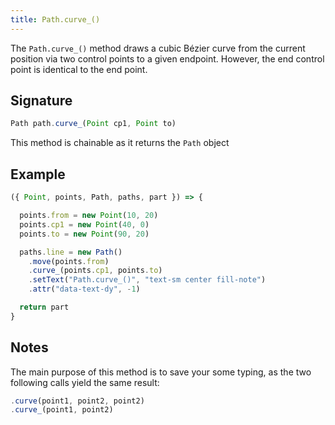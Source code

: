 ```yaml
---
title: Path.curve_()
---
```


The `Path.curve_()` method draws a cubic Bézier curve from the current position
via two control points to a given endpoint.  However, the end control point is
identical to the end point.

## Signature

```js
Path path.curve_(Point cp1, Point to)
```

<Tip compact>This method is chainable as it returns the `Path` object</Tip>

## Example


<Example caption="Example of the Path.curve\_() method">

```js
({ Point, points, Path, paths, part }) => {

  points.from = new Point(10, 20)
  points.cp1 = new Point(40, 0)
  points.to = new Point(90, 20)

  paths.line = new Path()
    .move(points.from)
    .curve_(points.cp1, points.to)
    .setText("Path.curve_()", "text-sm center fill-note")
    .attr("data-text-dy", -1)

  return part
}
```
</Example>

## Notes

The main purpose of this method is to save your some typing,
as the two following calls yield the same result:

```js
.curve(point1, point2, point2)
.curve_(point1, point2)
```
